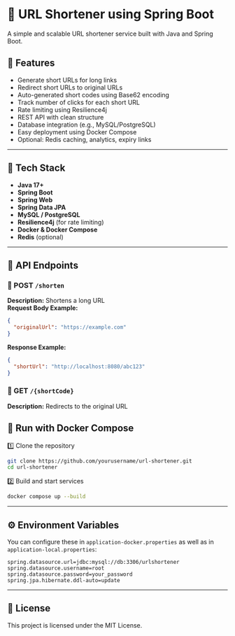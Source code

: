 # 🔗 URL Shortener using Spring Boot

A simple and scalable URL shortener service built with Java and Spring Boot.

## 🚀 Features

- Generate short URLs for long links
- Redirect short URLs to original URLs
- Auto-generated short codes using Base62 encoding
- Track number of clicks for each short URL
- Rate limiting using Resilience4j
- REST API with clean structure
- Database integration (e.g., MySQL/PostgreSQL)
- Easy deployment using Docker Compose
- Optional: Redis caching, analytics, expiry links

---

## 🧱 Tech Stack

- **Java 17+**
- **Spring Boot**
- **Spring Web**
- **Spring Data JPA**
- **MySQL / PostgreSQL**
- **Resilience4j** (for rate limiting)
- **Docker & Docker Compose**
- **Redis** (optional)
---

## 📡 API Endpoints

### 🔹 POST `/shorten`
**Description:** Shortens a long URL  
**Request Body Example:**
```json
{
  "originalUrl": "https://example.com"
}
```
**Response Example:**
```json
{
  "shortUrl": "http://localhost:8080/abc123"
}
```
### 🔹 GET `/{shortCode}`
**Description:** Redirects to the original URL


## 🐳 Run with Docker Compose

1️⃣ Clone the repository
```bash
git clone https://github.com/yourusername/url-shortener.git
cd url-shortener
```

2️⃣ Build and start services
```bash
docker compose up --build
```

---

## ⚙️ Environment Variables

You can configure these in `application-docker.properties` as well as in `application-local.properties`:

```properties
spring.datasource.url=jdbc:mysql://db:3306/urlshortener
spring.datasource.username=root
spring.datasource.password=your_password
spring.jpa.hibernate.ddl-auto=update
```

---

## 📜 License

This project is licensed under the MIT License.


